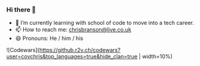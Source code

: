 ### Hi there 👋

- 🌱 I’m currently learning with school of code to move into a tech career.
- 📫 How to reach me: chrisbranson@live.co.uk
- 😄 Pronouns: He / him / his

![Codewars](https://github.r2v.ch/codewars?user=covchris&top_languages=true&hide_clan=true | width=10%) 

